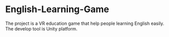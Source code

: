 # English-Learning-Game
The project is a VR education game that help people learning English easily. The develop tool is Unity platform.
